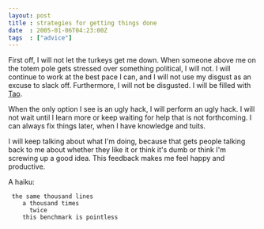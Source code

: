 ```yaml
---
layout: post
title : strategies for getting things done
date  : 2005-01-06T04:23:00Z
tags  : ["advice"]
---
```

First off, I will not let the turkeys get me down.  When someone above me on the totem pole gets stressed over something political, I will not.  I will continue to work at the best pace I can, and I will not use my disgust as an excuse to slack off.  Furthermore, I will not be disgusted.  I will be filled with <a href='http://www.manxome.org/tao'>Tao</a>.

When the only option I see is an ugly hack, I will perform an ugly hack.  I will not wait until I learn more or keep waiting for help that is not forthcoming.  I can always fix things later, when I have knowledge and tuits.

I will keep talking about what I'm doing, because that gets people talking back to me about whether they like it or think it's dumb or think I'm screwing up a good idea.  This feedback makes me feel happy and productive.

A haiku:
<pre><code>	the same thousand lines
	a thousand times
	  twice
	this benchmark is pointless
</code></pre>

